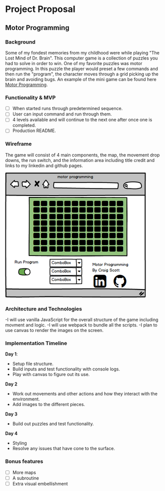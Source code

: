 # Project Proposal

## Motor Programming

### Background

Some of my fondest memories from my childhood were while playing "The Lost Mind of Dr. Brain". This computer game is a collection of puzzles you had to solve in order to win. One of my favorite puzzles was motor programming. In this puzzle the player would preset a few commands and then run the "program", the character  moves through a grid picking up the brain and avoiding bugs. An example of the mini game can be found here [Motor Programming][youtube].

[youtube]: https://www.youtube.com/watch?v=xqDGPYMcWGk&t=583s


### Functionality & MVP

- [ ] When started runs through predetermined sequence.
- [ ] User can input command and run through them.
- [ ] 4 levels available and will continue to the next one after once one is completed.
- [ ] Production README.

### Wireframe

The game will consist of 4 main components, the map, the movement drop downs, the run switch, and the information area including title credit and links to my linkedin and github pages.

![wireframe](images/motor-programming.png)

### Architecture and Technologies

-I will use vanilla JavaScript for the overall structure of the game including movment and logic.
-I will use webpack to bundle all the scripts.
-I plan to use canvas to render the images on the screen.


### Implementation Timeline

**Day 1**:

- Setup file structure.
- Build inputs and test functionality with console logs.
- Play with canvas to figure out its use.

**Day 2**

- Work out movements and other actions and how they interact with the environment.
- Add images to the different pieces.

**Day 3**

- Build out puzzles and test functionality.

**Day 4**

- Styling
- Resolve any issues that have cone to the surface.


### Bonus features

- [ ] More maps
- [ ] A subroutine
- [ ] Extra visual embellishment 
